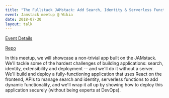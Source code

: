 ```yaml
---
title: "The Fullstack JAMstack: Add Search, Identity & Serverless Functions to your app"
event: Jamstack meetup @ Wikia
date: 2018-07-30
layout: talk
---
```


[Event Details](https://www.meetup.com/jamstack-sf/events/252514038/)

[Repo](https://github.com/DavidWells/meetup-app)

In this meetup, we will showcase a non-trivial app built on the JAMstack. We'll tackle some of the hardest challenges of building applications: search, identity, extensibility and deployment -- and we'll do it without a server. We'll build and deploy a fully-functioning application that uses React on the frontend, APIs to manage search and identity, serverless functions to add dynamic functionality, and we'll wrap it all up by showing how to deploy this application securely (without being experts at DevOps).
